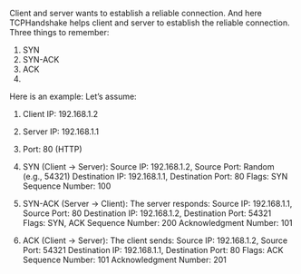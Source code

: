 Client and server wants to establish a reliable connection. And here TCPHandshake helps client and server to establish the reliable connection.
Three things to remember:
1. SYN
2. SYN-ACK
3. ACK
4. 
Here is an example:
Let’s assume:
1. Client IP: 192.168.1.2
2. Server IP: 192.168.1.1
3. Port: 80 (HTTP)

1. SYN (Client → Server):
Source IP: 192.168.1.2, Source Port: Random (e.g., 54321)
Destination IP: 192.168.1.1, Destination Port: 80
Flags: SYN
Sequence Number: 100

2. SYN-ACK (Server → Client): The server responds:
Source IP: 192.168.1.1, Source Port: 80
Destination IP: 192.168.1.2, Destination Port: 54321
Flags: SYN, ACK
Sequence Number: 200
Acknowledgment Number: 101
3. ACK (Client → Server):
The client sends:
Source IP: 192.168.1.2, Source Port: 54321
Destination IP: 192.168.1.1, Destination Port: 80
Flags: ACK
Sequence Number: 101
Acknowledgment Number: 201
